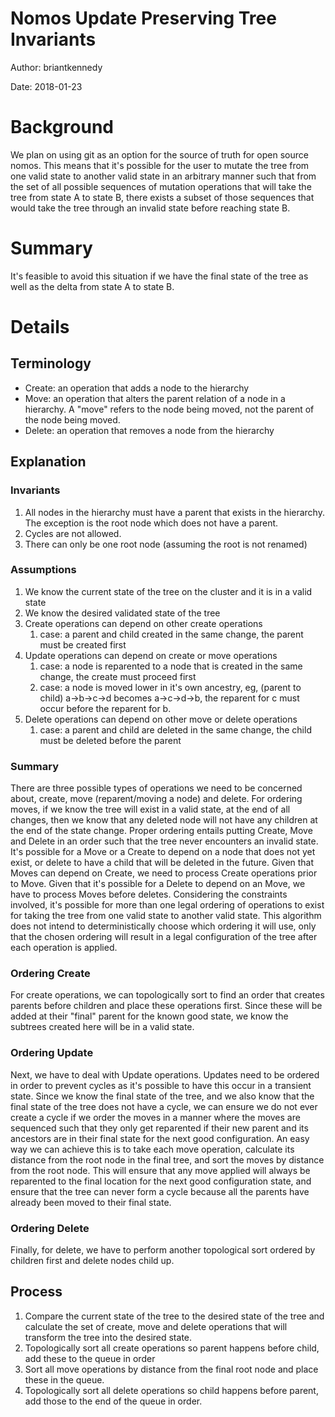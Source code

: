 # Nomos Update Preserving Tree Invariants

Author: briantkennedy

Date: 2018-01-23

# Background

We plan on using git as an option for the source of truth for open source nomos.
This means that it's possible for the user to mutate the tree from one valid
state to another valid state in an arbitrary manner such that from the set of
all possible sequences of mutation operations that will take the tree from state
A to state B, there exists a subset of those sequences that would take the tree
through an invalid state before reaching state B.

# Summary

It's feasible to avoid this situation if we have the final state of the tree as
well as the delta from state A to state B.

# Details

## Terminology

*   Create: an operation that adds a node to the hierarchy
*   Move: an operation that alters the parent relation of a node in a hierarchy.
    A "move" refers to the node being moved, not the parent of the node being
    moved.
*   Delete: an operation that removes a node from the hierarchy

## Explanation

### Invariants

1.  All nodes in the hierarchy must have a parent that exists in the hierarchy.
    The exception is the root node which does not have a parent.
1.  Cycles are not allowed.
1.  There can only be one root node (assuming the root is not renamed)

### Assumptions

1.  We know the current state of the tree on the cluster and it is in a valid
    state
1.  We know the desired validated state of the tree
1.  Create operations can depend on other create operations
    1.  case: a parent and child created in the same change, the parent must be
        created first
1.  Update operations can depend on create or move operations
    1.  case: a node is reparented to a node that is created in the same change,
        the create must proceed first
    1.  case: a node is moved lower in it's own ancestry, eg, (parent to child)
        a->b->c->d becomes a->c->d->b, the reparent for c must occur before the
        reparent for b.
1.  Delete operations can depend on other move or delete operations
    1.  case: a parent and child are deleted in the same change, the child must
        be deleted before the parent

### Summary

There are three possible types of operations we need to be concerned about,
create, move (reparent/moving a node) and delete. For ordering moves, if we know
the tree will exist in a valid state, at the end of all changes, then we know
that any deleted node will not have any children at the end of the state change.
Proper ordering entails putting Create, Move and Delete in an order such that
the tree never encounters an invalid state. It's possible for a Move or a Create
to depend on a node that does not yet exist, or delete to have a child that will
be deleted in the future. Given that Moves can depend on Create, we need to
process Create operations prior to Move. Given that it's possible for a Delete
to depend on an Move, we have to process Moves before deletes. Considering the
constraints involved, it's possible for more than one legal ordering of
operations to exist for taking the tree from one valid state to another valid
state. This algorithm does not intend to deterministically choose which ordering
it will use, only that the chosen ordering will result in a legal configuration
of the tree after each operation is applied.

### Ordering Create

For create operations, we can topologically sort to find an order that creates
parents before children and place these operations first. Since these will be
added at their "final" parent for the known good state, we know the subtrees
created here will be in a valid state.

### Ordering Update

Next, we have to deal with Update operations. Updates need to be ordered in
order to prevent cycles as it's possible to have this occur in a transient
state. Since we know the final state of the tree, and we also know that the
final state of the tree does not have a cycle, we can ensure we do not ever
create a cycle if we order the moves in a manner where the moves are sequenced
such that they only get reparented if their new parent and its ancestors are in
their final state for the next good configuration. An easy way we can achieve
this is to take each move operation, calculate its distance from the root node
in the final tree, and sort the moves by distance from the root node. This will
ensure that any move applied will always be reparented to the final location for
the next good configuration state, and ensure that the tree can never form a
cycle because all the parents have already been moved to their final state.

### Ordering Delete

Finally, for delete, we have to perform another topological sort ordered by
children first and delete nodes child up.

## Process

1.  Compare the current state of the tree to the desired state of the tree and
    calculate the set of create, move and delete operations that will transform
    the tree into the desired state.
1.  Topologically sort all create operations so parent happens before child, add
    these to the queue in order
1.  Sort all move operations by distance from the final root node and place
    these in the queue.
1.  Topologically sort all delete operations so child happens before parent, add
    those to the end of the queue in order.
